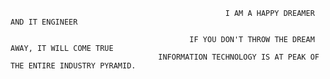                                                     I AM A HAPPY DREAMER AND IT ENGINEER

                                            IF YOU DON'T THROW THE DREAM AWAY, IT WILL COME TRUE
                                     INFORMATION TECHNOLOGY IS AT PEAK OF THE ENTIRE INDUSTRY PYRAMID.
